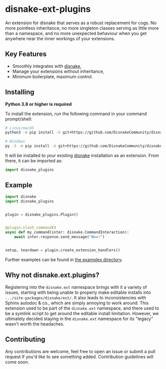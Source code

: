 disnake-ext-plugins
===================

An extension for disnake that serves as a robust replacement for cogs.
No more pointless inheritance, no more singleton classes serving as little more
than a namespace, and no more unexpected behaviour when you get anywhere near
the inner workings of your extensions.

Key Features
------------
- Smoothly integrates with [disnake](https://github.com/DisnakeDev/disnake),
- Manage your extensions without inheritance,
- Minimum boilerplate, maximum control.

Installing
----------
**Python 3.8 or higher is required**

To install the extension, run the following command in your command prompt/shell:

``` sh
# Linux/macOS
python3 -m pip install -U git+https://github.com/DisnakeCommunity/disnake-ext-plugins

# Windows
py -3 -m pip install -U git+https://github.com/DisnakeCommunity/disnake-ext-plugins
```
It will be installed to your existing [disnake](https://github.com/DisnakeDev/disnake) installation as an extension. From there, it can be imported as:

```py
import disnake_plugins
```

Example
-------
```py
import disnake
import disnake_plugins


plugin = disnake_plugins.Plugin()


@plugin.slash_command()
async def my_command(inter: disnake.CommandInteraction):
    await inter.response.send_message("Woo!")


setup, teardown = plugin.create_extension_handlers()
```
Further examples can be found in [the examples directory](https://github.com/Chromosomologist/disnake-ext-plugins/tree/master/examples).

Why not disnake.ext.plugins?
----------------------------
Registering into the `disnake.ext` namespace brings with it a variety of issues, starting with being unable to properly make editable installs into `.../site-packages/disnake/ext/`. It also leads to inconsistencies with Sphinx autodoc & co., which are simply annoying to work around.
This extension used to be part of the `disnake.ext` namespace, and there used to be a symlink script to get around the editable install limitation. However, we ultimately decided staying in the `disnake.ext` namespace for its "legacy" wasn't worth the headaches.

Contributing
------------
Any contributions are welcome, feel free to open an issue or submit a pull request if you'd like to see something added. Contribution guidelines will come soon.
